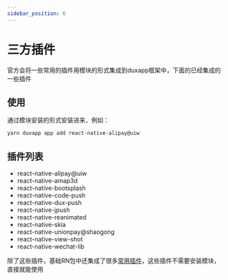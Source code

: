 ```yaml
---
sidebar_position: 6
---
```


# 三方插件

官方会将一些常用的插件用模块的形式集成到duxapp框架中，下面的已经集成的一些插件

## 使用

通过模块安装的形式安装进来，例如：

```bash
yarn duxapp app add react-native-alipay@uiw
```

## 插件列表

- react-native-alipay@uiw
- react-native-amap3d
- react-native-bootsplash
- react-native-code-push
- react-native-dux-push
- react-native-jpush
- react-native-reanimated
- react-native-skia
- react-native-unionpay@shaogong
- react-native-view-shot
- react-native-wechat-lib

除了这些插件，基础RN包中还集成了很多[常用插件](/docs/app/duxappReactNative/start#三方模块)，这些插件不需要安装模块，直接就能使用
